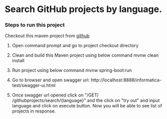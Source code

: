 # Search GitHub projects by language.

### Steps to run this project
Checkout this maven project from [github](https://maven.apache.org/guides/index.html)

1. Open command prompt and go to project checkout directory 
2. Clean and build this Maven project using below command
   mvnw clean install
3. Run project using below command
   mvnw spring-boot:run
4. Go to browser and open swagger url: http://localhost:8888/informatica-test/swagger-ui.html
   

5. Once swagger url opened click on "/GET/ /githubprojects/search/{language}" and the click on "try out" and input language and click on execute button. Now you will be able to see list of projects in response.